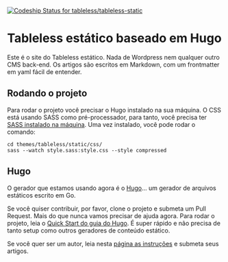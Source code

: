 [ ![Codeship Status for tableless/tableless-static](https://app.codeship.com/projects/552ac1e0-ffa1-0134-e51e-2e94cfed1b0b/status?branch=master)](https://app.codeship.com/projects/212354)

# Tableless estático baseado em Hugo
Este é o site do Tableless estático. Nada de Wordpress nem qualquer outro CMS back-end. Os artigos são escritos em Markdown, com um frontmatter em yaml fácil de entender.

## Rodando o projeto
Para rodar o projeto você precisar o Hugo instalado na sua máquina. O CSS está usando SASS como pré-processador, para tanto, você precisa ter [SASS instalado na máquina](http://sass-lang.com/install). Uma vez instalado, você pode rodar o comando:

```
cd themes/tableless/static/css/
sass --watch style.sass:style.css --style compressed
```

## Hugo
O gerador que estamos usando agora é o [Hugo](https://gohugo.io/)... um gerador de arquivos estáticos escrito em Go.

Se você quiser contribuir, por favor, clone o projeto e submeta um Pull Request. Mais do que nunca vamos precisar de ajuda agora.
Para rodar o projeto, leia o [Quick Start do guia do Hugo](https://gohugo.io/overview/quickstart/). É super rápido e não precisa de tanto setup como outros geradores de conteúdo estático.

Se você quer ser um autor, leia nesta [página as instruções](http://tableless.com.br/seja-um-autor/) e submeta seus artigos.



